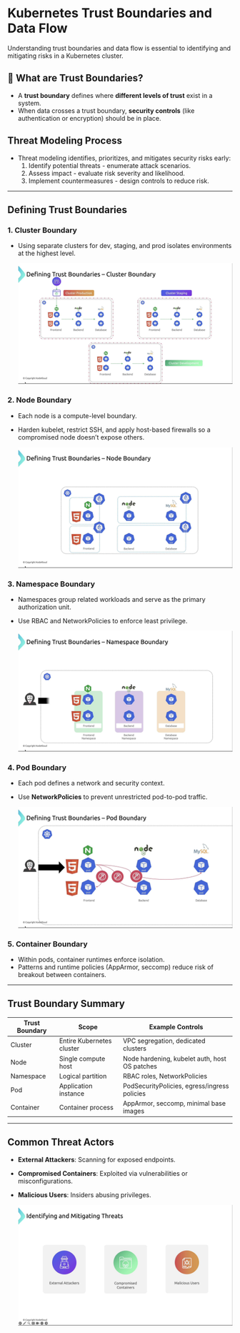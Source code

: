 # Kubernetes Trust Boundaries and Data Flow

Understanding trust boundaries and data flow is essential to identifying and mitigating risks in a Kubernetes cluster.

## 📍 What are Trust Boundaries?
- A **trust boundary** defines where **different levels of trust** exist in a system. 
- When data crosses a trust boundary, **security controls** (like authentication or encryption) should be in place.

## Threat Modeling Process
- Threat modeling identifies, prioritizes, and mitigates security risks early:
    1. Identify potential threats - enumerate attack scenarios.
    2. Assess impact - evaluate risk severity and likelihood.
    3. Implement countermeasures - design controls to reduce risk.

---

## Defining Trust Boundaries

### 1. Cluster Boundary
- Using separate clusters for dev, staging, and prod isolates environments at the highest level.

    ![Cluster Boundary](../images/cluster-boundary.png)

### 2. Node Boundary
- Each node is a compute-level boundary. 
- Harden kubelet, restrict SSH, and apply host-based firewalls so a compromised node doesn’t expose others.

    ![Node Boundary](../images/node-boundary.png)

### 3. Namespace Boundary
- Namespaces group related workloads and serve as the primary authorization unit. 
- Use RBAC and NetworkPolicies to enforce least privilege.

    ![Namespace Boundary](../images/namespace-boundary.png)

### 4. Pod Boundary
- Each pod defines a network and security context. 
- Use **NetworkPolicies** to prevent unrestricted pod-to-pod traffic.

    ![Pod Boundary](../images/pod-boundary.png)

### 5. Container Boundary
- Within pods, container runtimes enforce isolation. 
- Patterns and runtime policies (AppArmor, seccomp) reduce risk of breakout between containers.

---

## Trust Boundary Summary

| Trust Boundary | Scope                     | Example Controls                                      |
|----------------|---------------------------|-----------------------------------------------------|
| Cluster        | Entire Kubernetes cluster | VPC segregation, dedicated clusters |
| Node           | Single compute host       | Node hardening, kubelet auth, host OS patches   |
| Namespace      | Logical partition         | RBAC roles, NetworkPolicies       |
| Pod            | Application instance      | PodSecurityPolicies, egress/ingress policies |
| Container      | Container process         | AppArmor, seccomp, minimal base images  |

---

## Common Threat Actors
- **External Attackers**: Scanning for exposed endpoints.
- **Compromised Containers**: Exploited via vulnerabilities or misconfigurations.
- **Malicious Users**: Insiders abusing privileges.

    ![Common Threat Actors](../images/common-threat-actors.png)
